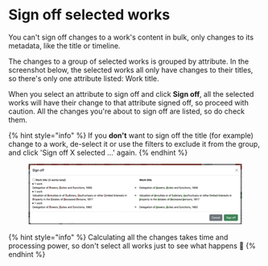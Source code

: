 # Sign off selected works

You can't sign off changes to a work's content in bulk, only changes to its metadata, like the title or timeline.

The changes to a group of selected works is grouped by attribute. In the screenshot below, the selected works all only have changes to their titles, so there's only one attribute listed: Work title.

When you select an attribute to sign off and click **Sign off**, all the selected works will have their change to that attribute signed off, so proceed with caution. All the changes you're about to sign off are listed, so do check them.

{% hint style="info" %}
If you **don't** want to sign off the title (for example) change to a work, de-select it or use the filters to exclude it from the group, and click 'Sign off X selected …' again.
{% endhint %}

<figure><img src="../../../.gitbook/assets/image (9).png" alt=""><figcaption></figcaption></figure>

{% hint style="info" %}
Calculating all the changes takes time and processing power, so don't select all works just to see what happens :pray:
{% endhint %}
